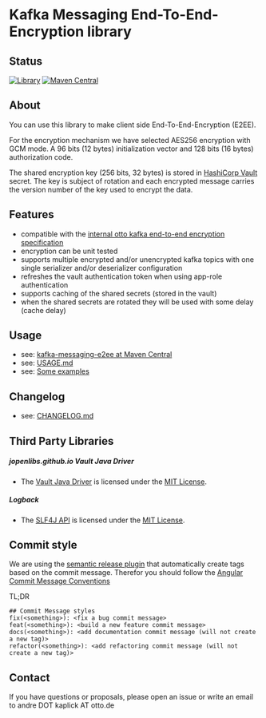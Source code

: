 # Kafka Messaging End-To-End-Encryption library

## Status
[![Library](https://github.com/otto-de/kafka-messaging-e2ee/actions/workflows/application.yml/badge.svg)](https://github.com/otto-de/kafka-messaging-e2ee/actions/workflows/application.yml)
[![Maven Central](https://img.shields.io/maven-central/v/de.otto/kafka-messaging-e2ee?label=maven-central)](https://central.sonatype.com/artifact/de.otto/kafka-messaging-e2ee)


## About

You can use this library to make client side End-To-End-Encryption (E2EE).

For the encryption mechanism we have selected AES256 encryption with GCM mode. A 96 bits (12 bytes)
initialization vector and 128 bits (16 bytes) authorization code.

The shared encryption key (256 bits, 32 bytes) is stored in [HashiCorp Vault](https://www.vaultproject.io/) secret. The key is
subject of rotation and each encrypted message carries the version number of the key used to encrypt the data.


## Features

* compatible with the [internal otto kafka end-to-end encryption specification](https://og2.me/PDT4br)
* encryption can be unit tested
* supports multiple encrypted and/or unencrypted kafka topics with one single serializer and/or deserializer configuration
* refreshes the vault authentication token when using app-role authentication
* supports caching of the shared secrets (stored in the vault)
* when the shared secrets are rotated they will be used with some delay (cache delay)


## Usage
- see: [kafka-messaging-e2ee at Maven Central](https://central.sonatype.com/artifact/de.otto/kafka-messaging-e2ee)
- see: [USAGE.md](docs/USAGE.md)
- see: [Some examples](/examples)


## Changelog
- see: [CHANGELOG.md](CHANGELOG.md)


## Third Party Libraries

##### jopenlibs.github.io Vault Java Driver

* The [Vault Java Driver](https://jopenlibs.github.io/vault-java-driver) is licensed under the [MIT License](https://jopenlibs.github.io/vault-java-driver/#license).

##### Logback

* The [SLF4J API](http://www.slf4j.org) is licensed under the [MIT License](http://www.slf4j.org/license.html).


## Commit style

We are using the [semantic release plugin](https://github.com/marketplace/actions/action-for-semantic-release) that automatically create tags based on the commit message.
Therefor you should follow the [Angular Commit Message Conventions](https://github.com/angular/angular/blob/main/CONTRIBUTING.md#-commit-message-format)

TL;DR
```text
## Commit Message styles
fix(<something>): <fix a bug commit message>
feat(<something>): <build a new feature commit message>
docs(<something>): <add documentation commit message (will not create a new tag)>
refactor(<something>): <add refactoring commit message (will not create a new tag)>
```


## Contact

If you have questions or proposals, please open an issue or write an email to andre DOT kaplick AT otto.de